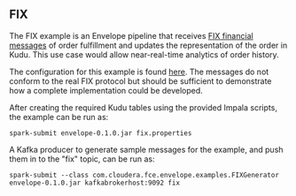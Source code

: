 ## FIX

The FIX example is an Envelope pipeline that receives [FIX financial messages](https://en.wikipedia.org/wiki/Financial_Information_eXchange) of order fulfillment and updates the representation of the order in Kudu. This use case would allow near-real-time analytics of order history.

The configuration for this example is found [here](http://github.com/cloudera-labs/envelope/blob/master/examples/fix/fix.properties). The messages do not conform to the real FIX protocol but should be sufficient to demonstrate how a complete implementation could be developed.

After creating the required Kudu tables using the provided Impala scripts, the example can be run as:

    spark-submit envelope-0.1.0.jar fix.properties

A Kafka producer to generate sample messages for the example, and push them in to the "fix" topic, can be run as:

    spark-submit --class com.cloudera.fce.envelope.examples.FIXGenerator envelope-0.1.0.jar kafkabrokerhost:9092 fix